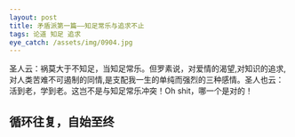 ```yaml
---
layout: post
title: 矛盾派第一篇——知足常乐与追求不止
tags: 论道 知足 追求
eye_catch: /assets/img/0904.jpg
---
```


圣人云：祸莫大于不知足，当知足常乐。但罗素说，对爱情的渴望,对知识的追求,对人类苦难不可遏制的同情,是支配我一生的单纯而强烈的三种感情。圣人也云：活到老，学到老。这岂不是与知足常乐冲突！Oh shit，哪一个是对的！

<!--more-->

## 循环往复，自始至终

